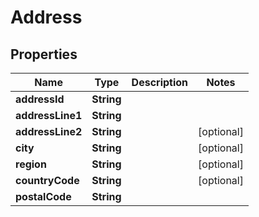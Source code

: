 

# Address


## Properties

| Name | Type | Description | Notes |
|------------ | ------------- | ------------- | -------------|
|**addressId** | **String** |  |  |
|**addressLine1** | **String** |  |  |
|**addressLine2** | **String** |  |  [optional] |
|**city** | **String** |  |  [optional] |
|**region** | **String** |  |  [optional] |
|**countryCode** | **String** |  |  [optional] |
|**postalCode** | **String** |  |  |



